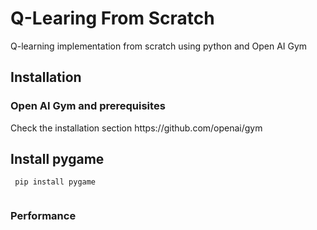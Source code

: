 # Q-Learing From Scratch
 Q-learning implementation from scratch using python and Open AI Gym

<h2> Installation </h2>

<h3> Open AI Gym and prerequisites </h3>
Check the installation section https://github.com/openai/gym

<h2> Install pygame </h2>

```
 pip install pygame
 
```
<h3> Performance </h3>
